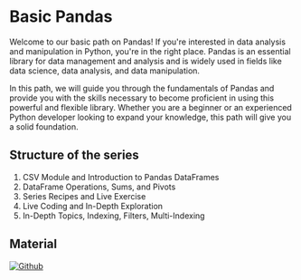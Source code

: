# Basic Pandas

Welcome to our basic path on Pandas! If you're interested in data analysis and manipulation in Python, you're in the right place. Pandas is an essential library for data management and analysis and is widely used in fields like data science, data analysis, and data manipulation.

In this path, we will guide you through the fundamentals of Pandas and provide you with the skills necessary to become proficient in using this powerful and flexible library. Whether you are a beginner or an experienced Python developer looking to expand your knowledge, this path will give you a solid foundation.

## Structure of the series
1. CSV Module and Introduction to Pandas DataFrames
2. DataFrame Operations, Sums, and Pivots
3. Series Recipes and Live Exercise
4. Live Coding and In-Depth Exploration
5. In-Depth Topics, Indexing, Filters, Multi-Indexing

## Material

[![Github](https://img.shields.io/badge/GitHub-181717.svg?style=for-the-badge&logo=GitHub&logoColor=white)](https://github.com/PythonBiellaGroup/MaterialeSerate/tree/master/Pandas)

